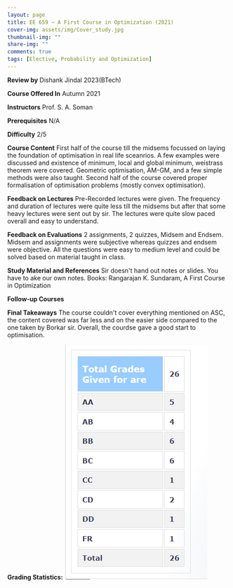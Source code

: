 ```yaml
---
layout: page
title: EE 659 – A First Course in Optimization (2021)
cover-img: assets/img/Cover_study.jpg
thumbnail-img: ""
share-img: ""
comments: true
tags: [Elective, Probability and Optimization]
---
```


**Review by**
Dishank Jindal 2023(BTech)

**Course Offered In**
Autumn 2021

**Instructors**
Prof. S. A. Soman

**Prerequisites**
N/A

**Difficulty**
2/5

**Course Content**
First half of the course till the midsems focussed on laying the foundation of optimisation in real life sceanrios. A few examples were discussed and existence of minimum, local and global minimum, weistrass theorem were covered. Geometric optimisation, AM-GM, and a few simple methods were also taught. Second half of the course covered proper formalisation of optimisation problems (mostly convex optimisation). 

**Feedback on Lectures**
Pre-Recorded lectures were given. The frequency and duration of lectures were quite less till the midsems but after that some heavy lectures were sent out by sir. The lectures were quite slow paced overall and easy to understand. 

**Feedback on Evaluations**
2 assignments, 2 quizzes, Midsem and Endsem.
Midsem and assignments were subjective whereas quizzes and endsem were objective.
All the questions were easy to medium level and could be solved based on material taught in class. 

**Study Material and References**
Sir doesn't hand out notes or slides. You have to ake our own notes.
Books: Rangarajan K. Sundaram, A First Course in Optimization

**Follow-up Courses**

**Final Takeaways**
The course couldn't cover everything mentioned on ASC, the content covered was far less and on the easier side compared to the one taken by Borkar sir. Overall, the courdse gave a good start to optimisation.

**Grading Statistics:**
![Grades](EE659_2021_grades.png)
